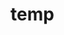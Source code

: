 # temp















































































































































































































































































































































